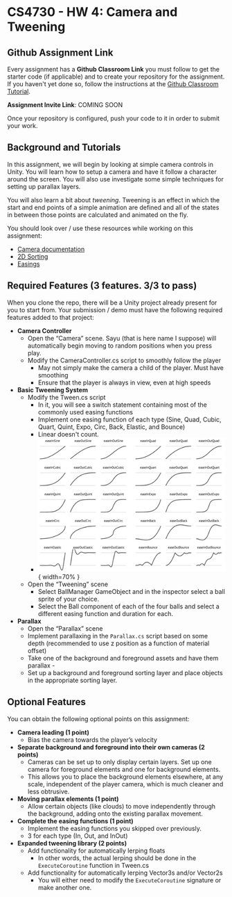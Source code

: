 CS4730 - HW 4: Camera and Tweening
===============================

<a name="background"></a>Github Assignment Link
---------------------------------------

Every assignment has a **Github Classroom Link** you must follow to get the starter code (if applicable) and to create your repository for the assignment. If you haven't yet done so, follow the instructions at the [Github Classroom Tutorial](./githubclassroom.html).

**Assignment Invite Link**: COMING SOON

Once your repository is configured, push your code to it in order to submit your work.

<a name="background"></a>Background and Tutorials
---------------------------------------

In this assignment, we will begin by looking at simple camera controls in Unity. You will learn how to setup a camera and have it follow a character around the screen. You will also use investigate some simple techniques for setting up parallax layers.

You will also learn a bit about *tweening*. Tweening is an effect in which the start and end points of a simple animation are defined and all of the states in between those points are calculated and animated on the fly.

You should look over / use these resources while working on this assignment:

- [Camera documentation](https://docs.unity3d.com/Manual/class-Camera.html)
- [2D Sorting](https://docs.unity3d.com/Manual/2DSorting.html)
- [Easings](https://easings.net/)


<a name="required"></a>Required Features (3 features. 3/3 to pass)
---------------------------------------

When you clone the repo, there will be a Unity project already present for you to start from. Your submission / demo must have the following required features added to that project:

- **Camera Controller**
    - Open the “Camera” scene. Sayu (that is here name I suppose) will automatically begin moving to random positions when you press play.
    - Modify the CameraController.cs script to smoothly follow the player
      - May not simply make the camera a child of the player. Must have smoothing
      - Ensure that the player is always in view, even at high speeds
- **Basic Tweening System**
    - Modify the Tween.cs script
      - In it, you will see a switch statement containing most of the commonly used easing functions
      - Implement one easing function of each type (Sine, Quad, Cubic, Quart, Quint, Expo, Circ, Back, Elastic, and Bounce)
      - Linear doesn't count.
      - ![](TweenCurves.png){ width=70% }
    - Open the “Tweening” scene
      - Select BallManager GameObject and in the inspector select a ball sprite of your choice.
      - Select the Ball component of each of the four balls and select a different easing function and duration for each.
- **Parallax**
  - Open the “Parallax” scene
  - Implement parallaxing in the `Parallax.cs` script based on some depth (recommended to use z position as a function of material offset)
  - Take one of the background and foreground assets and have them parallax - 
  - Set up a background and foreground sorting layer and place objects in the appropriate sorting layer.


<a name="optional"></a>Optional Features
---------------------------------------

You can obtain the following optional points on this assignment:

- **Camera leading (1 point)**
  - Bias the camera towards the player’s velocity
- **Separate background and foreground into their own cameras (2 points)**
  - Cameras can be set up to only display certain layers. Set up one camera for foreground elements and one for background elements.
  - This allows you to place the background elements elsewhere, at any scale, independent of the player camera, which is much cleaner and less obtrusive.
- **Moving parallax elements (1 point)**
  - Allow certain objects (like clouds) to move independently through the background, adding onto the existing parallax movement.
- **Complete the easing functions (1 point)**
  - Implement the easing functions you skipped over previously.
  - 3 for each type (In, Out, and InOut) 
- **Expanded tweening library (2 points)**
  - Add functionality for automatically lerping floats
    - In other words, the actual lerping should be done in the `ExecuteCoroutine` function in Tween.cs
  - Add functionality for automatically lerping Vector3s and/or Vector2s
    - You will either need to modify the `ExecuteCoroutine` signature or make another one.

